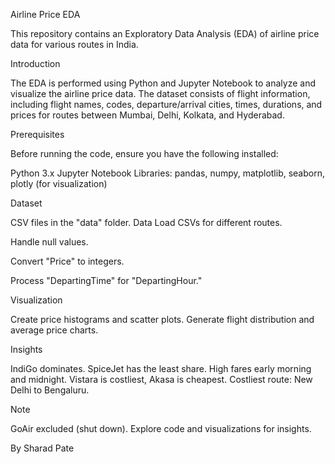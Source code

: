 Airline Price EDA

This repository contains an Exploratory Data Analysis (EDA) of airline price data for various routes in India.

Introduction

The EDA is performed using Python and Jupyter Notebook to analyze and visualize the airline price data. The dataset consists of flight information, including flight names, codes, departure/arrival cities, times, durations, and prices for routes between Mumbai, Delhi, Kolkata, and Hyderabad.

Prerequisites

Before running the code, ensure you have the following installed:

Python 3.x
Jupyter Notebook
Libraries: pandas, numpy, matplotlib, seaborn, plotly (for visualization)


Dataset

CSV files in the "data" folder.
Data
Load CSVs for different routes.

Handle null values.

Convert "Price" to integers.

Process "DepartingTime" for "DepartingHour."

Visualization

Create price histograms and scatter plots.
Generate flight distribution and average price charts.

Insights

IndiGo dominates.
SpiceJet has the least share.
High fares early morning and midnight.
Vistara is costliest, Akasa is cheapest.
Costliest route: New Delhi to Bengaluru.

Note

GoAir excluded (shut down).
Explore code and visualizations for insights.

By Sharad Pate




